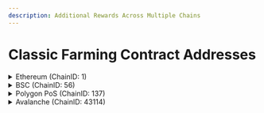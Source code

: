 ```yaml
---
description: Additional Rewards Across Multiple Chains
---
```


# Classic Farming Contract Addresses

<details>

<summary>Ethereum (ChainID: 1)</summary>

#### **RewardLocker:** 0xfab5186A194588F5AD5074Bd52659302906B4522

**FairLaunch 1:**

* Address: 0x31De05f28568e3d3D612BFA6A78B356676367470
* Rewards:
  * KNC: 0xdeFA4e8a7bcBA345F687a2f1456F5Edd9CE97202
  * RewardPerBlock: 4206070000000000000 (4.20607 KNC)
* Kyber's Pools:
  * Pool 0: 0x306121f1344ac5f84760998484c0176d7bfb7134 (USDC-USDT)
  * Pool 1: 0xce9874c42dce7fffbe5e48b026ff1182733266cb (WETH-USDT)
  * Pool 2: 0xd343d5dba2fba55eef58189619c05e33cab95ca1 (WBTC-USDT)
  * Pool 3: 0x1cf68Bbc2b6D3C6CfE1BD3590CF0E10b06a05F17 (WBTC-WETH)
  * Pool 4: 0x61639D6eC06C13a96B5eB9560b359D7c648C7759 (WETH-KNC)
  * Time:
    * Start block: 12734250
    * End block: 13334250
* Unbound's Pools:
  * Pool 5: 0xe0cA51b6cFAC04b215c3b6E473E3ec1412C93FC7 (UND-USDC)
  * Pool 6: 0x38FF2Ea1a930478f002af766e63774fc02f04fdF (UND-KNC)
  * Time:
    * Start block: 13557100 (Around 9pm SGT,, Nov 5th)
    * End block: 13953400 (duration 2 months)

**FairLaunch 2:**

* Address: 0xc93239B33239A901143e15473e4A852a0D92c53b
* Rewards:
  * XTK: 0x7f3edcdd180dbe4819bd98fee8929b5cedb3adeb
  * KNC: 0xdeFA4e8a7bcBA345F687a2f1456F5Edd9CE97202
* Pools:
  * 0: 0xf4c408835de8c68232f4746b5ed598608b17e98d
* Time:
  * Start block: 13262850
  * End block: 13631850

#### RewardLocker: 0xbbd817b146f73f4b8022dc998b2c275ddda166bf

**FairLaunch 3:**

* Address: 0x0FEEa33C4dE6f37A0Fc550028FddA2401B2Ee5Ce
* Lock Duration: 100,000 blocks \~ 14 days
* Reward Tokens:
  * EVRY: 0xd7dcd9b99787c619b4d57979521258d1a7267ad7
    * 285,714 tokens each pool.
  * KNC: 0xdeFA4e8a7bcBA345F687a2f1456F5Edd9CE97202
    * 23,530 tokens each pool.
* Pools:
  * 0: 0xdEb01e683FF0d2e3AdB852a03df28e1bA7c99774 - USDT-EVRY
  * 1: 0xE69Ba3f5FfE577BBA3A2bF8Ce949f7875D4C67DB - ETH-EVRY
* Time:
  * Start block: 13499600
  * End block: 14084600

**FairLaunch with Sipher:**

* Address: 0xc0601973451d9369252Aee01397c0270CD2Ecd60
* Lock Duration: 100,000 blocks \~ 14 days
* Reward Tokens:
  * KNC: 0xdeFA4e8a7bcBA345F687a2f1456F5Edd9CE97202
    * 150,000 KNC tokens.
* Pools:
  * 0: 0x9A56f30fF04884cB06da80cB3aEf09c6132f5E77 - SIPHER-WETH
    * Minted token: 0x7AD1AA614094bBD85DD2a03e7c791c348f81793b
* Time:
  * Start block: 13797200
  * End block: 14397200

</details>

<details>

<summary>BSC (ChainID: 56)</summary>

#### RewardLocker: [0xd93f7a2cbf4912158d6ccda585c9d234a0d70652](https://bscscan.com/address/0xd93f7a2cbf4912158d6ccda585c9d234a0d70652)

**FairLaunchV2:**

* Address: 0x3474b537da4358A08f916b1587dccdD9585376A4
* Rewards:
  * UNB: [0x301af3eff0c904dc5ddd06faa808f653474f7fcc](https://bscscan.com/address/0x301af3eff0c904dc5ddd06faa808f653474f7fcc)
* Pools:
  * 0: [0xa23b26fb74b1d11bF1112bc46607D6fFc6e6557A](https://bscscan.com/address/0xa23b26fb74b1d11bF1112bc46607D6fFc6e6557A)
    * Total Rewards: 16,666,666 UNB
    * Vesting: 14 days
* Time:
  * Start: 1654176600
  * End: 1664717400

#### RewardLocker: 0xfab5186A194588F5AD5074Bd52659302906B4522

* Lock Duration: 400,000 blocks

**FairLaunch 0:**

* Address: 0x31De05f28568e3d3D612BFA6A78B356676367470
* Rewards:
  * KNC: 0xfe56d5892bdffc7bf58f2e84be1b2c32d21c308b
* Pools:
  * 0: 0x6170b6d96167346896169b35e1e9585feab873bb
  * 1: 0xec303ce1edbebf7e71fc7b350341bb6a6a7a6381
  * 2: 0xc3daC2049616326E7D596cE52062789d96373b55
  * 3: 0xd26fa4D47Ab61C03259F0CBC9054890DF5C3B7aD
* Time:
  * Start block: 10557000
  * End block: 12229000

**FairLaunch 1:**

* Address: 0xcCAc8DFb75120140A5469282a13E9A60B1751276
* Rewards:
  * KNC: 0xfe56d5892bdffc7bf58f2e84be1b2c32d21c308b
  * HERO: 0xE8176d414560cFE1Bf82Fd73B986823B89E4F545
* Pools:
  * 0: 0x2D49F16C9ad4f1145bb27c9af71474F468a697c8
* Time:
  * Start block: 10964900
  * End block: 12636900

**FairLaunch 2:**

* Address: 0xc49b3b43565b76E5ba7A98613263E7bFdEf1140c
* Rewards:
  * FIWA: 0x633237c6fa30fae46cc5bb22014da30e50a718cc
  * KNC: 0xfe56d5892bdffc7bf58f2e84be1b2c32d21c308b
* Pools:
  * 0: 0xf81e106c5b44ba9a993fc1f456a4c8e54c47cf34
* Time:
  * Start block: 11078400
  * End block: 12806400

**FairLaunch 3:**

* Address: 0x829c27fd3013b944cbE76E92c3D6c45767c0C789
* Rewards:
  * CTR: 0xD6Cce248263ea1e2b8cB765178C944Fc16Ed0727
  * KNC: 0xfe56d5892bdffc7bf58f2e84be1b2c32d21c308b
* Pools:
  * 0: 0x97dBaf4aD688aEd04817121301a005B710E6067a (CTR-WBNB: 265,490 CTR + 20,700 KNC rewards)
* Time:
  * Start block: 11136955 (9pm SGT 22/09/2021)
  * End block: 12864955 (duration: 60 days)

**FairLaunch 4:**

* Address: 0x3D88bDa6ed7dA31E15E86A41CA015Ea50771448E
* Rewards:
  * EBA: 0x3944ac66b9b9b40a6474022d6962b6caa001b5e3
  * KNC: 0xfe56d5892bdffc7bf58f2e84be1b2c32d21c308b
* Pools:
  * 0: 0xf8e61e301a44df4e2dbaba570d2cb09039289b31 (EBA-BUSD: 2,000,000 EBA + 35,000 KNC rewards)
* Time:
  * Start block: 12799500 (2pm VNT 20/11/2021)
  * End block: 14419500 (duration: 60 days)

</details>

<details>

<summary>Polygon PoS (ChainID: 137)</summary>

#### RewardLocker: 0x063DD8b5a42AaE93a014ce5FAbB5B70474667961

* LockDuration: 1200000 blocks

**FairLaunch 1:**

* Address: 0x829c27fd3013b944cbE76E92c3D6c45767c0C789
* Rewards:
  * KNC: 0x1C954E8fe737F99f68Fa1CCda3e51ebDB291948C
  * MATIC: 0x0000000000000000000000000000000000000000
* Pools:
  * 0: 0x45963db838a070cf7be8e7046fd63e23d376c665 (WMATIC-DAI)
    * rewardPerBlocks:
      * KNC: 23333333333333333 (0.02333 KNC)
      * MATIC: 113636250000000000 (0.11363625 MATIC)
  * 1: 0x37e6449b0e99befd2a708ea048d970f4ff4dc65d (WMATIC-KNC)
    * rewardPerBlocks
      * KNC: 37500000000000000 (0.0375 KNC)
      * MATIC: 75757500000000000 (0.0757575 MATIC)
* Time:
  * Start block: 16318000
  * End block: 18718000

**FairLaunch 2:**

* Address: 0x3aDd3034Fcf921F20c74c6149FB44921709595B1
* Rewards:
  * KNC: 0x1C954E8fe737F99f68Fa1CCda3e51ebDB291948C
* Pools:
  * 0: 0x3904aC366D348636694CB6720aa1540e76441b1B (USDC-USDT)
    * rewardPerBlocks:
      * KNC: 227500000000000000 (0.2275 KNC)
  * 1: 0x7018c0bd73255c8966d0b26634e0bc0c7595d255 (USDC-DAI)
    * rewardPerBlocks:
      * KNC: 227500000000000000 (0.2275 KNC)
  * 2: 0x95d708e9ee04b0136b98579141624d19c89b9d68 (USDC-WETH)
    * rewardPerBlocks:
      * KNC: 397916666666666666 (0.39791666 KNC)
  * 3: 0xd8b9e9444fcbf26bea4badd6142dd6a962bca86a (KNC-WETH)
    * rewardPerBlocks:
      * KNC: 136250000000000000 (0.13625 KNC)
* Time:
  * Start block: 16318000
  * End block: 18718000

**FairLaunch 3:**

* Address: 0xc0601973451d9369252Aee01397c0270CD2Ecd60
* Rewards:
  * KNC: 0x1C954E8fe737F99f68Fa1CCda3e51ebDB291948C
  * XDO: 0x3Dc7B06dD0B1f08ef9AcBbD2564f8605b4868EEA
* Pools:
  * 0: 0x2616f7285bdcb9c3d0422745b1c8a5751e0ea204
* Time:
  * Start block: 19204300
  * End block: 20190300

**FairLaunch 4:**

* Address: 0x7EB05d3115984547a50Ff0e2d247fB6948E1c252
* Rewards:
  * AUR: 0xfAdE2934b8E7685070149034384fB7863860D86e
* Pools:
  * 0: 0xa1219DBE76eEcBf7571Fed6b020Dd9154396B70e - 44 AUR as reward
  * 1: 0xbb2d00675B775E0F8acd590e08DA081B2a36D3a6 - 17 AUR as reward
  * 2: 0x439E6A13a5ce7FdCA2CC03bF31Fb631b3f5EF157 - 26 AUR as reward
  * 3: 0xA0fB4487c0935f01cBf9F0274FE3CdB21a965340 - 11 AUR as reward
* Start block: 19910900
* End block: 22110000

**FairLaunch 5:**

* Address: 0xc940acee228893c14274eF1bB64e631308E96e1A
* Rewards:
  * KNC: 0x1c954e8fe737f99f68fa1ccda3e51ebdb291948c
  * PGX: 0xc1c93D475dc82Fe72DBC7074d55f5a734F8cEEAE
* Pools:
  * 0: 0x3f1f398887525d2d9acd154ec5e4a3979adffae6 - (PGX/USDT: 5,000,000 PGX + 53,200 KNC).
* Start block: 21044700
* End block: 23298600

**FairLaunch 6:**

* Address: 0xc39bD0fAE646Cb026C73943C5B50E703de2a6532
* Rewards:
  * AUR: 0x6Fb2415463e949aF08ce50F83E94b7e008BABf07
* Pools:
  * 0: 0xa1219DBE76eEcBf7571Fed6b020Dd9154396B70e - 43 AUR as reward
  * 1: 0xbb2d00675B775E0F8acd590e08DA081B2a36D3a6 - 17 AUR as reward
  * 2: 0x439E6A13a5ce7FdCA2CC03bF31Fb631b3f5EF157 - 26 AUR as reward
  * 3: 0xa623aacf9eb4fc0a29515f08bdabb0d8ce385cf7 - 14 AUR as reward
* Start block: 22207500
* End block: 24500000

</details>

<details>

<summary>Avalanche (ChainID: 43114)</summary>

#### RewardLocker: 0xf530a090EF6481cfB33F98c63532E7745abab58A

* Lock Duration: 650000 blocks

**FairLaunch 0:**

* Address: 0x98910F7f13496fcDE2ade93648F05b4854Fc99D9
* Rewards:
  * AVAX: 0x0000000000000000000000000000000000000000
* Pools:
  * 0: 0xe1dAd9E06380bC8962e259dDd6a5257A4f56d525
  * 1: 0x0f0fc5a5029e3d155708356b422d22cc29f8b3d4
* Time
  * Start bock: 4467000
  * End block: 7267000

**FairLaunch 1:**

* Address: 0x854Cf246b09c7366AEe5abce92fA167bfE7f3E75
* Rewards:
  * APEIN: 0x938fe3788222a74924e062120e7bfac829c719fb - total 2,025 APEIN
* Pools:
  * 0: 0x535a99a079d64b8c3f4cc264eba70d82992b224b (APEIN-AVAX)
* Time:
  * Start Block: 4660725
  * End Block: 6054275

**FairLaunch 2:**

* Address: 0x3133C5C35947dBcA7A76Ee05f106a7c63BFD5C3F
* Rewards:
  * DYP: 0x3133C5C35947dBcA7A76Ee05f106a7c63BFD5C3F - total 480,000 DYP
* Pools:
  * 0: 0x44d1b2974b3b8CE93B261f6D15DcE5ad57f8933B (DYP - AVAX)
* Time:
  * Start Block: 5229000
  * End Block: 8018000

**FairLaunch 3:**

* Address: 0xD169410524Ab1c3C51F56a856a2157B88d4D4FF5
* Rewards:
  * KNC: 0x39fC9e94Caeacb435842FADeDeCB783589F50f5f - total 74,925 KNC
* Pools:
  * 0: 0x44d1b2974b3b8CE93B261f6D15DcE5ad57f8933B (DYP - WAVAX)
* Time:
  * Start Block: 9430000
  * End Block: 10840000

</details>
